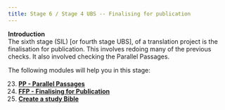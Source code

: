 ```yaml
---
title: Stage 6 / Stage 4 UBS -- Finalising for publication
---
```


**Introduction**  
The sixth stage (SIL) [or fourth stage UBS], of a translation project is the finalisation for publication. This involves redoing many of the previous checks. It also involved checking the Parallel Passages.

The following modules will help you in this stage:

23. [**PP - Parallel Passages**](./23.PP.md)
24. [**FFP - Finalising for Publication**](./24.FFP.md)
25. [**Create a study Bible**](./25.StudyBibles.md)


